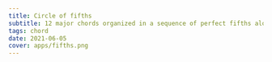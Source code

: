 ```yaml
---
title: Circle of fifths
subtitle: 12 major chords organized in a sequence of perfect fifths along with their relative minors
tags: chord
date: 2021-06-05
cover: apps/fifths.png
---
```


<chord-fifths />
<svg-save svg="fifths" />